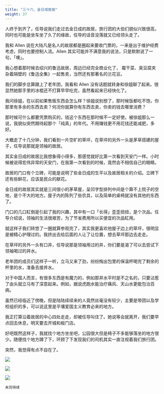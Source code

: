 ```yaml
---
title: "三十六，金日成故居"
weight: 37
---
```


人终于到齐了，任导说我们走过去金日成的故居，旅行团的大伯们貌似兴致很高，同时也可能是坐车坐了久了的缘故，任导的话音没落就又已经领头走了。

我和 Allen 说在大陆凡是名人的故居都是圈起来要收门票的，一来是出于维护经费考虑，同时也要控制人流。Allen 其实可能并不满意我的说法，只是默默说了一句，「噢」。

我心想着那时候去绍兴的鲁迅故居，周边已经完全商业化了， 霉干菜、臭豆腐夹杂着隔壁的《鲁迅全集》一起售卖，当然还有那著名的兰花豆。

我们的脚步总算跟上了老年团，我看和 Allen 没有话题就转身和徐姐聊了起来。很显然她那手里的冰棍还不打算早早吃完，虽然看起来已经快化了。

我问徐姐，在以前如果售贩东西会怎么样？徐姐说别想了，那时候饭都吃不饱，你那里有多余的东西去卖？何况你就算你有东西去卖，你卖的钱去哪里消费？

那时候可什么都要凭票购买的，钱这个东西在那时候不一定好使。被徐姐那么一说，我貌似突然期待起那个「纯真」的年代。不用赚钱更不用花钱还能减肥，多好。

大概走了十几分钟，我们看到一片空旷的草坪，在草坪的另外一头是茅草搭建的屋子，任导说那就是领袖的故居。

其实金日成的故居比我想象得小得多，那感觉就好比第一次看到天安门一样。小时候被说得宏伟异常的天安门，在我第一次看到的时候，竟然会不相信自己的眼睛。

故居的门口有个立碑，可能是说明了些金日成的生平以及故居相关的介绍。立碑下还有些鲜花，应该是民众的献花。

金日成的故居其实就是三间很小的茅草屋，呈凹字型排列中间是个算不上院子的空地，是个不大的地方。屋子内的陈列了些农具，以及简单的桌椅就没有其他的东西了。

门口的几口缸倒是引起了我的兴趣，其中有一口「长得」歪歪扭扭，是个次品。任导介绍说，领袖的生活很艰苦，为了节省费用所以买便宜的次品缸用。

就这样子我们转悠了一圈就算参观完了，其实我更喜欢他屋子边上的草坪，很明显是被精心护理过的。我挤出去给后面的人让了让位置，想去草坪那边去走走。

在草坪的另外一头有口井，任导说那是领袖用过的井，你们要是渴了可以去尝试下领袖喝过的井水。

老年团的成员们这样子一听，立马又来了劲，纷纷掏出包里的保温杯喝完了剩余的杯里的水，准备去接井水。

对于中国人而言，有很多东西是有魔力的，例如那井水平时是不之名的，只要沾惹了由头就立马有了深意起来。例如，据说虎跑水能治疗痛风、天山水更能包治百病。

虽然已经临近了傍晚，但是陆陆续续来的人竟然丝毫没有较少，主要是带团以及学校组织的多，可以说这里是平壤爱国主义教育必来的地方。

我正打算沿着故居的中心四处走走，却被任导叫住了。她说等会就离开，我们要早点回去休息，明天要去开城和板门店。

好吧既然这样子，我就找个地方坐坐吧，公园很大但是椅子不多能够落坐的地方很少。随便找个地方蹲了下，环顾了下发现我们的司机其实一直注视着我们旅行团。

突然，我觉得有点不自在了。

![](/north-korea/0363.jpg)

![](/north-korea/0364.jpg)

![](/north-korea/0366.jpg)

`未完待续`
